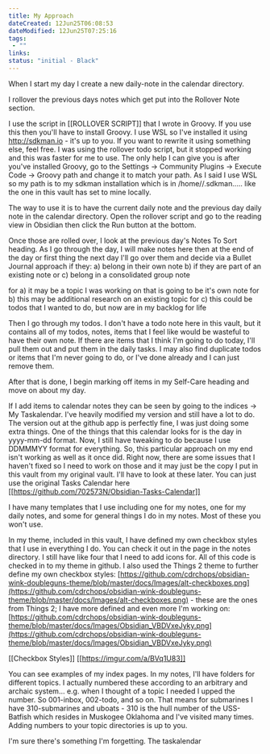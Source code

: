 ```yaml
---
title: My Approach
dateCreated: 12Jun25T06:08:53
dateModified: 12Jun25T07:25:16
tags: 
 - ""
links:
status: "initial - Black"
---
```


When I start my day I create a new daily-note in the calendar directory.

I rollover the previous days notes which get put into the Rollover Note section.

I use the script in [[ROLLOVER SCRIPT]] that I wrote in Groovy.  If you use this then you'll have to install Groovy.  I use WSL so I've installed it using http://sdkman.io - it's up to you.  If you want to rewrite it using something else, feel free.  I was using the rollover todo script, but it stopped working and this was faster for me to use.  The only help I can give you is after you've installed Groovy, go to the Settings -> Community Plugins -> Execute Code -> Groovy path and change it to match your path.  As I said I use WSL so my path is to my sdkman installation which is in /home/<username>/.sdkman..... like the one in this vault has set to mine locally.

The way to use it is to have the current daily note and the previous day daily note in the calendar directory.  Open the rollover script and go to the reading view in Obsidian then click the Run button at the bottom.

Once those are rolled over, I look at the previous day's Notes To Sort heading.  As I go through the day, I will make notes here then at the end of the day or first thing the next day I'll go over them and decide via a Bullet Journal approach if they: a) belong in their own note b) if they are part of an existing note or c) belong in a consolidated group note

for a) it may be a topic I was working on that is going to be it's own note
for b) this may be additional research on an existing topic
for c) this could be todos that I wanted to do, but now are in my backlog for life

Then I go through my todos.  I don't have a todo note here in this vault, but it contains all of my todos, notes, items that I feel like would be wasteful to have their own note.  If there are items that I think I'm going to do today, I'll pull them out and put them in the daily tasks.  I may also find duplicate todos or items that I'm never going to do, or I've done already and I can just remove them.

After that is done, I begin marking off items in my Self-Care heading and move on about my day.

If I add items to calendar notes they can be seen by going to the indices -> My Taskalendar.  I've heavily modified my version and still have a lot to do.  The version out at the github app is perfectly fine, I was just doing some extra things.  One of the things that this calendar looks for is the day in yyyy-mm-dd format.  Now, I still have tweaking to do because I use DDMMMYY format for everything.  So, this particular approach on my end isn't working as well as it once did.  Right now, there are some issues that I haven't fixed so I need to work on those and it may just be the copy I put in this vault from my original vault. I'll have to look at these later.  You can just use the original Tasks Calendar here [[https://github.com/702573N/Obsidian-Tasks-Calendar]]

I have many templates that I use including one for my notes, one for my daily notes, and some for general things I do in my notes.  Most of these you won't use.

In my theme, included in this vault, I have defined my own checkbox styles that I use in everything I do.  You can check it out in the page in the notes directory.  I still have like four that I need to add icons for.  All of this code is checked in to my theme in github.  I also used the Things 2 theme to further define my own checkbox styles: [https://github.com/cdrchops/obsidian-wink-doubleguns-theme/blob/master/docs/Images/alt-checkboxes.png](https://github.com/cdrchops/obsidian-wink-doubleguns-theme/blob/master/docs/Images/alt-checkboxes.png) - these are the ones from Things 2; I have more defined and even more I'm working on: [https://github.com/cdrchops/obsidian-wink-doubleguns-theme/blob/master/docs/Images/Obsidian_VBDVxeJyky.png](https://github.com/cdrchops/obsidian-wink-doubleguns-theme/blob/master/docs/Images/Obsidian_VBDVxeJyky.png)

[[Checkbox Styles]]
[[https://imgur.com/a/BVq1U83]]

You can see examples of my index pages.  In my notes, I'll have folders for different topics.  I actually numbered these according to an arbitrary and archaic system... e.g. when I thought of a topic I needed I upped the number.  So 001-inbox, 002-todo, and so on.  That means for submarines I have 310-submarines and uboats - 310 is the hull number of the USS-Batfish which resides in Muskogee Oklahoma and I've visited many times.  Adding numbers to your topic directories is up to you.

I'm sure there's something I'm forgetting.  The taskalendar